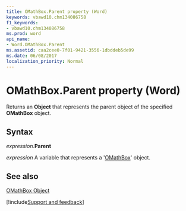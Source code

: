 ```yaml
---
title: OMathBox.Parent property (Word)
keywords: vbawd10.chm134086758
f1_keywords:
- vbawd10.chm134086758
ms.prod: word
api_name:
- Word.OMathBox.Parent
ms.assetid: caa2cee0-7f01-9421-3556-1dbddeb5de99
ms.date: 06/08/2017
localization_priority: Normal
---
```



# OMathBox.Parent property (Word)

Returns an  **Object** that represents the parent object of the specified **OMathBox** object.


## Syntax

_expression_.**Parent**

_expression_ A variable that represents a '[OMathBox](Word.OMathBox.md)' object.


## See also


[OMathBox Object](Word.OMathBox.md)

[!include[Support and feedback](~/includes/feedback-boilerplate.md)]